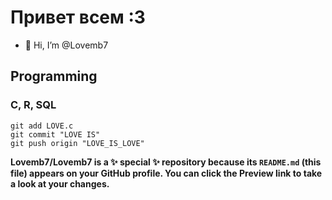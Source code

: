 # Привет всем :3
- 👋 Hi, I’m @Lovemb7

## Programming
### C, R, SQL

```
git add LOVE.c
git commit "LOVE IS"
git push origin "LOVE_IS_LOVE"
```

__Lovemb7/Lovemb7 is a ✨ special ✨ repository because its `README.md` (this file) appears on your GitHub profile.
You can click the Preview link to take a look at your changes.__
